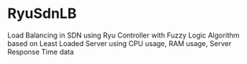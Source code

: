 # RyuSdnLB
Load Balancing in SDN using Ryu Controller with Fuzzy Logic Algorithm based on Least Loaded Server using CPU usage, RAM usage, Server Response Time data
